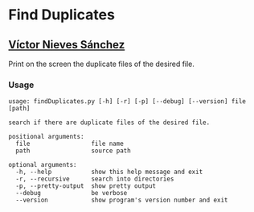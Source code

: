 # Find Duplicates

## [Víctor Nieves Sánchez](https://twitter.com/VictorNS69)

Print on the screen the duplicate files of the desired file.

### Usage
```
usage: findDuplicates.py [-h] [-r] [-p] [--debug] [--version] file [path]

search if there are duplicate files of the desired file.

positional arguments:
  file                 file name
  path                 source path

optional arguments:
  -h, --help           show this help message and exit
  -r, --recursive      search into directories
  -p, --pretty-output  show pretty output
  --debug              be verbose
  --version            show program's version number and exit
```
